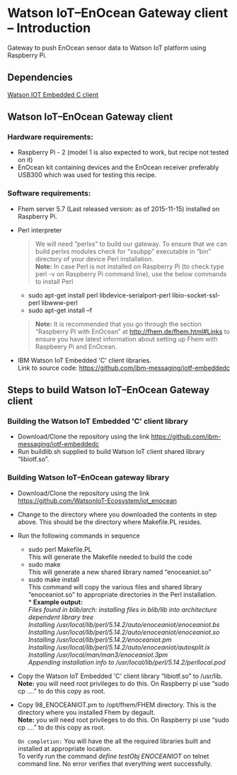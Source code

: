 # Watson IoT–EnOcean Gateway client – Introduction

Gateway to push EnOcean sensor data to Watson IoT platform using Raspberry Pi.

## Dependencies
[Watson IOT Embedded C client](https://github.com/ibm-messaging/iotf-embeddedc)

## Watson IoT–EnOcean Gateway client

### Hardware requirements:
* Raspberry Pi - 2 (model 1 is also expected to work, but recipe not tested on it)
* EnOcean kit containing devices and the EnOcean receiver preferably USB300 which was used for testing this recipe.

### Software requirements:
* Fhem server 5.7 (Last released version: as of 2015-11-15) installed on Raspberry Pi.
* Perl interpreter
  >We will need “perlxs” to build our gateway. To ensure that we can build perlxs modules check for “xsubpp” executable in “bin” directory of your device Perl installation.  
**Note:** In case Perl is not installed on Raspberry Pi (to check type perl -v on Raspberry Pi command line), use the below commands to install Perl  
  * sudo apt-get install perl libdevice-serialport-perl libio-socket-ssl-perl libwww-perl 
  * sudo apt-get install –f 

  >**Note:** It is recommended that you go through the section “Raspberry PI with EnOcean” at http://fhem.de/fhem.html#Links to ensure you have latest information about setting up Fhem with Raspbeery Pi and EnOcean.  
  
* IBM Watson IoT Embedded 'C' client libraries.  
  Link to source code:  https://github.com/ibm-messaging/iotf-embeddedc

## Steps to build Watson IoT–EnOcean Gateway client

### Building the Watson IoT Embedded 'C' client library  
* Download/Clone the repository using the link https://github.com/ibm-messaging/iotf-embeddedc
* Run buildlib.sh supplied to build Watson IoT client shared library “libiotf.so”.

### Building Watson IoT–EnOcean gateway library

* Download/Clone the repository using the link https://github.com/WatsonIoT-Ecosystem/iot_enocean  

* Change to the directory where you downloaded the contents in step above. This should be the directory where Makefile.PL resides.
* Run the following commands in sequence  

   * sudo perl Makefile.PL  
        This will generate the Makefile needed to build the code
   * sudo make  
        This will generate a new shared library named “enoceaniot.so”
   * sudo make install	
        This command will copy the various files and shared library “enoceaniot.so” to appropriate directories in the Perl installation.  
          * <b>Example output:</b>  
       <i>Files found in blib/arch: installing files in blib/lib into architecture dependent library tree  
Installing /usr/local/lib/perl/5.14.2/auto/enoceaniot/enoceaniot.bs  
Installing /usr/local/lib/perl/5.14.2/auto/enoceaniot/enoceaniot.so  
Installing /usr/local/lib/perl/5.14.2/enoceaniot.pm  
Installing /usr/local/lib/perl/5.14.2/auto/enoceaniot/autosplit.ix  
Installing /usr/local/man/man3/enoceaniot.3pm  
Appending installation info to /usr/local/lib/perl/5.14.2/perllocal.pod</i></font>  
  
* Copy the Watson IoT Embedded 'C' client library “libiotf.so” to /usr/lib.  
**Note:** you will need root privileges to do this. On Raspberry pi use “sudo cp ….” to do this copy as root.
* Copy 98_ENOCEANIOT.pm to /opt/fhem/FHEM directory. This is the directory where you installed Fhem by degault.  
**Note:** you will need root privileges to do this. On Raspberry pi use “sudo cp ….” to do this copy as root.

  `On completion:` You will have the all the required libraries built and installed at appropriate location.  
To verify run the command *define testObj ENOCEANIOT* on telnet command line. No error verifies that everything went successfully.


